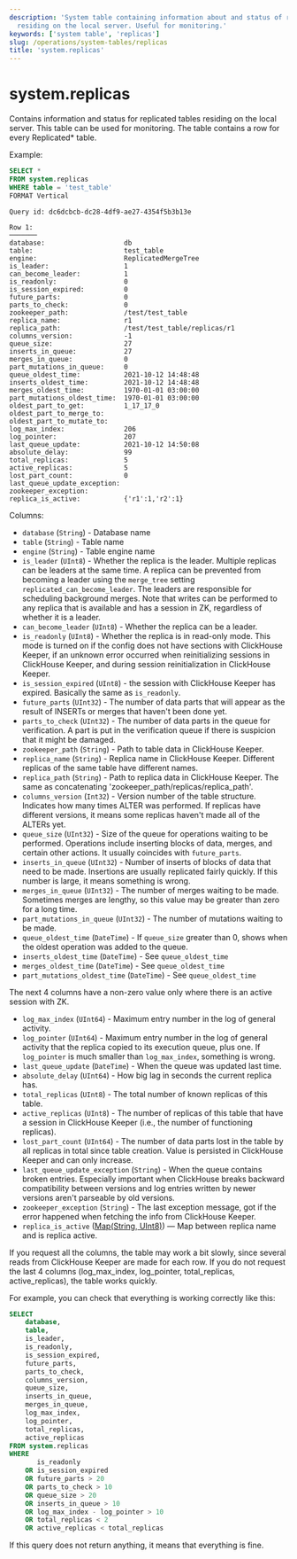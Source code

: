 ```yaml
---
description: 'System table containing information about and status of replicated tables
  residing on the local server. Useful for monitoring.'
keywords: ['system table', 'replicas']
slug: /operations/system-tables/replicas
title: 'system.replicas'
---
```


# system.replicas

Contains information and status for replicated tables residing on the local server.
This table can be used for monitoring. The table contains a row for every Replicated\* table.

Example:

```sql
SELECT *
FROM system.replicas
WHERE table = 'test_table'
FORMAT Vertical
```

```text
Query id: dc6dcbcb-dc28-4df9-ae27-4354f5b3b13e

Row 1:
───────
database:                    db
table:                       test_table
engine:                      ReplicatedMergeTree
is_leader:                   1
can_become_leader:           1
is_readonly:                 0
is_session_expired:          0
future_parts:                0
parts_to_check:              0
zookeeper_path:              /test/test_table
replica_name:                r1
replica_path:                /test/test_table/replicas/r1
columns_version:             -1
queue_size:                  27
inserts_in_queue:            27
merges_in_queue:             0
part_mutations_in_queue:     0
queue_oldest_time:           2021-10-12 14:48:48
inserts_oldest_time:         2021-10-12 14:48:48
merges_oldest_time:          1970-01-01 03:00:00
part_mutations_oldest_time:  1970-01-01 03:00:00
oldest_part_to_get:          1_17_17_0
oldest_part_to_merge_to:
oldest_part_to_mutate_to:
log_max_index:               206
log_pointer:                 207
last_queue_update:           2021-10-12 14:50:08
absolute_delay:              99
total_replicas:              5
active_replicas:             5
lost_part_count:             0
last_queue_update_exception:
zookeeper_exception:
replica_is_active:           {'r1':1,'r2':1}
```

Columns:

- `database` (`String`) - Database name
- `table` (`String`) - Table name
- `engine` (`String`) - Table engine name
- `is_leader` (`UInt8`) - Whether the replica is the leader.
    Multiple replicas can be leaders at the same time. A replica can be prevented from becoming a leader using the `merge_tree` setting `replicated_can_become_leader`. The leaders are responsible for scheduling background merges.
    Note that writes can be performed to any replica that is available and has a session in ZK, regardless of whether it is a leader.
- `can_become_leader` (`UInt8`) - Whether the replica can be a leader.
- `is_readonly` (`UInt8`) - Whether the replica is in read-only mode.
    This mode is turned on if the config does not have sections with ClickHouse Keeper, if an unknown error occurred when reinitializing sessions in ClickHouse Keeper, and during session reinitialization in ClickHouse Keeper.
- `is_session_expired` (`UInt8`) - the session with ClickHouse Keeper has expired. Basically the same as `is_readonly`.
- `future_parts` (`UInt32`) - The number of data parts that will appear as the result of INSERTs or merges that haven't been done yet.
- `parts_to_check` (`UInt32`) - The number of data parts in the queue for verification. A part is put in the verification queue if there is suspicion that it might be damaged.
- `zookeeper_path` (`String`) - Path to table data in ClickHouse Keeper.
- `replica_name` (`String`) - Replica name in ClickHouse Keeper. Different replicas of the same table have different names.
- `replica_path` (`String`) - Path to replica data in ClickHouse Keeper. The same as concatenating 'zookeeper_path/replicas/replica_path'.
- `columns_version` (`Int32`) - Version number of the table structure. Indicates how many times ALTER was performed. If replicas have different versions, it means some replicas haven't made all of the ALTERs yet.
- `queue_size` (`UInt32`) - Size of the queue for operations waiting to be performed. Operations include inserting blocks of data, merges, and certain other actions. It usually coincides with `future_parts`.
- `inserts_in_queue` (`UInt32`) - Number of inserts of blocks of data that need to be made. Insertions are usually replicated fairly quickly. If this number is large, it means something is wrong.
- `merges_in_queue` (`UInt32`) - The number of merges waiting to be made. Sometimes merges are lengthy, so this value may be greater than zero for a long time.
- `part_mutations_in_queue` (`UInt32`) - The number of mutations waiting to be made.
- `queue_oldest_time` (`DateTime`) - If `queue_size` greater than 0, shows when the oldest operation was added to the queue.
- `inserts_oldest_time` (`DateTime`) - See `queue_oldest_time`
- `merges_oldest_time` (`DateTime`) - See `queue_oldest_time`
- `part_mutations_oldest_time` (`DateTime`) - See `queue_oldest_time`

The next 4 columns have a non-zero value only where there is an active session with ZK.

- `log_max_index` (`UInt64`) - Maximum entry number in the log of general activity.
- `log_pointer` (`UInt64`) - Maximum entry number in the log of general activity that the replica copied to its execution queue, plus one. If `log_pointer` is much smaller than `log_max_index`, something is wrong.
- `last_queue_update` (`DateTime`) - When the queue was updated last time.
- `absolute_delay` (`UInt64`) - How big lag in seconds the current replica has.
- `total_replicas` (`UInt8`) - The total number of known replicas of this table.
- `active_replicas` (`UInt8`) - The number of replicas of this table that have a session in ClickHouse Keeper (i.e., the number of functioning replicas).
- `lost_part_count` (`UInt64`) - The number of data parts lost in the table by all replicas in total since table creation. Value is persisted in ClickHouse Keeper and can only increase.
- `last_queue_update_exception` (`String`) - When the queue contains broken entries. Especially important when ClickHouse breaks backward compatibility between versions and log entries written by newer versions aren't parseable by old versions.
- `zookeeper_exception` (`String`) - The last exception message, got if the error happened when fetching the info from ClickHouse Keeper.
- `replica_is_active` ([Map(String, UInt8)](../../sql-reference/data-types/map.md)) — Map between replica name and is replica active.

If you request all the columns, the table may work a bit slowly, since several reads from ClickHouse Keeper are made for each row.
If you do not request the last 4 columns (log_max_index, log_pointer, total_replicas, active_replicas), the table works quickly.

For example, you can check that everything is working correctly like this:

```sql
SELECT
    database,
    table,
    is_leader,
    is_readonly,
    is_session_expired,
    future_parts,
    parts_to_check,
    columns_version,
    queue_size,
    inserts_in_queue,
    merges_in_queue,
    log_max_index,
    log_pointer,
    total_replicas,
    active_replicas
FROM system.replicas
WHERE
       is_readonly
    OR is_session_expired
    OR future_parts > 20
    OR parts_to_check > 10
    OR queue_size > 20
    OR inserts_in_queue > 10
    OR log_max_index - log_pointer > 10
    OR total_replicas < 2
    OR active_replicas < total_replicas
```

If this query does not return anything, it means that everything is fine.

